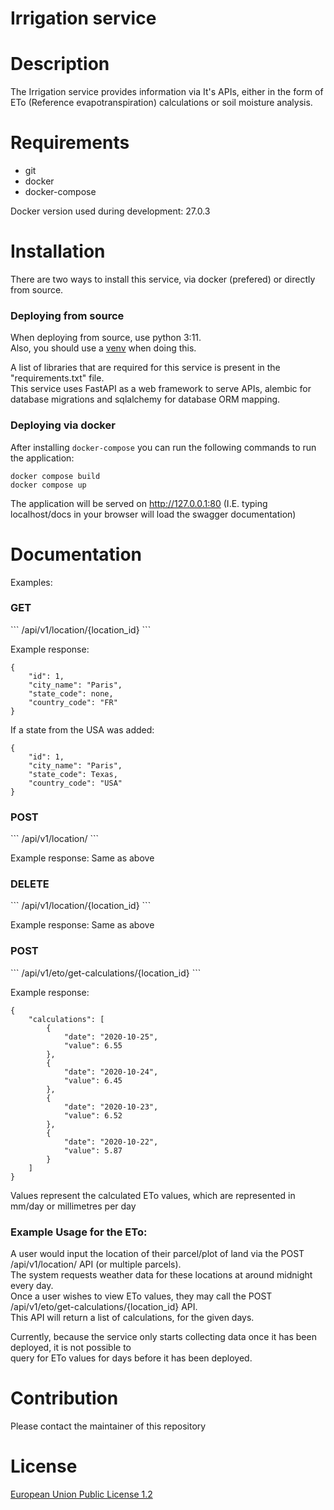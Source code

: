 # Irrigation service

# Description

The Irrigation service provides information via It's APIs, either in the form of \
ETo (Reference evapotranspiration) calculations or soil moisture analysis.

# Requirements

<ul>
    <li>git</li>
    <li>docker</li>
    <li>docker-compose</li>
</ul>

Docker version used during development: 27.0.3

# Installation

There are two ways to install this service, via docker (prefered) or directly from source.

<h3> Deploying from source </h3>

When deploying from source, use python 3:11.\
Also, you should use a [venv](https://peps.python.org/pep-0405/) when doing this.

A list of libraries that are required for this service is present in the "requirements.txt" file.\
This service uses FastAPI as a web framework to serve APIs, alembic for database migrations and sqlalchemy for database ORM mapping.

<h3> Deploying via docker </h3>

After installing <code>docker-compose</code> you can run the following commands to run the application:

```
docker compose build
docker compose up
```

The application will be served on http://127.0.0.1:80 (I.E. typing localhost/docs in your browser will load the swagger documentation)

# Documentation

Examples:
<h3>GET</h3>
```
/api/v1/location/{location_id}
```

Example response:

```
{
    "id": 1,
    "city_name": "Paris",
    "state_code": none,
    "country_code": "FR"
}
```
If a state from the USA was added:
```
{
    "id": 1,
    "city_name": "Paris",
    "state_code": Texas,
    "country_code": "USA"
}
```


<h3>POST</h3>
```
/api/v1/location/
```

Example response: Same as above

<h3>DELETE</h3>
```
/api/v1/location/{location_id}
```

Example response: Same as above

<h3>POST</h3>
```
/api/v1/eto/get-calculations/{location_id}
```

Example response: 

```
{
    "calculations": [
        {
            "date": "2020-10-25",
            "value": 6.55
        },
        {
            "date": "2020-10-24",
            "value": 6.45
        },
        {
            "date": "2020-10-23",
            "value": 6.52
        },
        {
            "date": "2020-10-22",
            "value": 5.87
        }
    ]
}
```
Values represent the calculated ETo values, which are represented in mm/day or millimetres per day

<h3>Example Usage for the ETo:</h3>

A user would input the location of their parcel/plot of land via the POST /api/v1/location/ API (or multiple parcels). \
The system requests weather data for these locations at around midnight every day. \
Once a user wishes to view ETo values, they may call the POST /api/v1/eto/get-calculations/{location_id} API. \
This API will return a list of calculations, for the given days.

Currently, because the service only starts collecting data once it has been deployed, it is not possible to \
query for ETo values for days before it has been deployed.

# Contribution
Please contact the maintainer of this repository

# License
[European Union Public License 1.2](https://github.com/openagri-eu/irrigation-management/blob/main/LICENSE)
